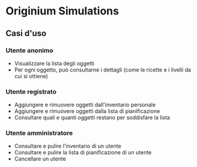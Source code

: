 # Originium Simulations

## Casi d'uso

### Utente anonimo

- Visualizzare la lista degli oggetti
- Per ogni oggetto, può consultarne i dettagli (come le ricette e i livelli da cui si ottiene)

### Utente registrato

- Aggiungere e rimuovere oggetti dall'inventario personale
- Aggiungere e rimuovere oggetti dalla lista di pianificazione
- Consultare quali e quanti oggetti restano per soddisfare la lista

### Utente amministratore

- Consultare e pulire l'inventario di un utente
- Consultare e pulire la lista di pianificazione di un utente
- Cancellare un utente
